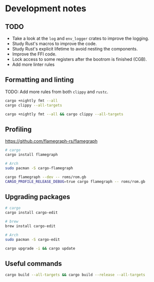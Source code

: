# Development notes

## TODO

- Take a look at the `log` and `env_logger` crates to improve the logging.
- Study Rust's macros to improve the code.
- Study Rust's explicit lifetime to avoid nesting the components.
- Improve the FFI code.
- Lock access to some registers after the bootrom is finished (CGB).
- Add more linter rules

## Formatting and linting

TODO: Add more rules from both `clippy` and `rustc`.

```sh
cargo +nightly fmt --all
cargo clippy --all-targets

cargo +nightly fmt --all && cargo clippy --all-targets
```

## Profiling

https://github.com/flamegraph-rs/flamegraph

```sh
# cargo
cargo install flamegraph

# Arch
sudo pacman -S cargo-flamegraph

cargo flamegraph --dev -- roms/rom.gb
CARGO_PROFILE_RELEASE_DEBUG=true cargo flamegraph -- roms/rom.gb
```

## Upgrading packages

```sh
# cargo
cargo install cargo-edit

# brew
brew install cargo-edit

# Arch
sudo pacman -S cargo-edit

cargo upgrade -i && cargo update
```

## Useful commands

```sh
cargo build --all-targets && cargo build --release --all-targets
```
